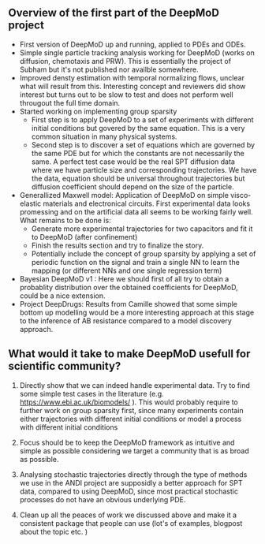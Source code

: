 ## Overview of the first part of the DeepMoD project

- First version of DeepMoD up and running, applied to PDEs and ODEs. 
-  Simple single particle tracking analysis working for DeepMoD (works on diffusion, chemotaxis and PRW). This is essentially the project of Subham but it's not published nor availble somewhere.
- Improved densty estimation with temporal normalizing flows, unclear what will result from this. Interesting concept and reviewers did show interest but turns out to be slow to test and does not perform well througout the full time domain. 
- Started working on implementing group sparsity 
  - First step is to apply DeepMoD to a set of experiments with different initial conditions but govered by the same equation. This is a very common situation in many physical systems. 
  - Second step is to discover a set of equations which are governed by the same PDE but for which the constants are not necessarily the same. A perfect test case would be the real SPT diffusion data where we have particle size and corresponding trajectories. We have the data, equation should be universal throughout trajectories but diffusion coefficient should depend on the size of the particle. 
- Generallized Maxwell model: Application of DeepMoD on simple visco-elastic materials and electronical circuits. First experimental data looks promessing and on the artificial data all seems to be working fairly well. What remains to be done is: 
  - Generate more experimental trajectories for two capacitors and fit it to DeepMoD (after confinement)
  - Finish the results section and try to finalize the story.  
  - Potentially include the concept of group sparsity by applying a set of periodic function on the signal and train a single NN to learn the mapping (or different NNs and one single regression term)
- Bayesian DeepMoD v1 : Here we should first of all try to obtain a probablity distribution over the obtained coefficients for DeepMoD, could be a nice extension.
- Project DeepDrugs: Results from Camille showed that some simple bottom up modelling would be a more interesting approach at this stage to the inference of AB resistance compared to a model discovery approach.

## What would it take to make DeepMoD usefull for scientific community? 

1) Directly show that we can indeed handle experimental data. Try to find some simple test cases in the literature (e.g. https://www.ebi.ac.uk/biomodels/ ). This would probably require to further work on group sparsity first, since many experiments contain either trajectories with different initial conditions or model a process with different initial conditions 

2) Focus should be to keep the DeepMoD framework as intuitive and simple as possible considering we target a community that is as broad as possible. 

3) Analysing stochastic trajectories directly through the type of methods we use in the ANDI project are supposidly a better approach for SPT data, compared to using DeepMoD, since most practical stochastic processes do not have an obvious underlying PDE.  

4) Clean up all the peaces of work we discussed above and make it a consistent package that people can use (lot's of examples, blogpost about the topic etc. )